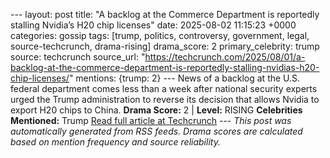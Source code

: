 --- layout: post title: "A backlog at the Commerce Department is reportedly stalling Nvidia’s H20 chip licenses" date: 2025-08-02 11:15:23 +0000 categories: gossip tags: [trump, politics, controversy, government, legal, source-techcrunch, drama-rising] drama_score: 2 primary_celebrity: trump source: techcrunch source_url: "https://techcrunch.com/2025/08/01/a-backlog-at-the-commerce-department-is-reportedly-stalling-nvidias-h20-chip-licenses/" mentions: {trump: 2} --- News of a backlog at the U.S. federal department comes less than a week after national security experts urged the Trump administration to reverse its decision that allows Nvidia to export H20 chips to China. **Drama Score:** 2 | **Level:** RISING **Celebrities Mentioned:** Trump [Read full article at Techcrunch](https://techcrunch.com/2025/08/01/a-backlog-at-the-commerce-department-is-reportedly-stalling-nvidias-h20-chip-licenses/) --- *This post was automatically generated from RSS feeds. Drama scores are calculated based on mention frequency and source reliability.*